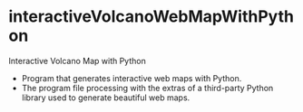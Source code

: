 # interactiveVolcanoWebMapWithPython
Interactive Volcano Map with Python

* Program that generates interactive web maps with Python.
* The program file processing with the extras of a third-party Python library used to generate beautiful web maps.
